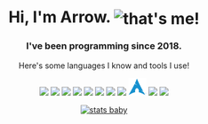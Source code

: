 <h1 align="center">Hi, I'm Arrow. <img align="center" title="that's me!" src="https://crafatar.com/avatars/68b0f1137ea6403ca99502735d3fa79a?overlay&size=32"/></h1>
<h3 align="center">I've been programming since 2018.</h3>
<p align="center">Here's some languages I know and tools I use!</p>
<div align="center">
<img src="https://cdn.jsdelivr.net/gh/devicons/devicon/icons/c/c-original.svg" width="32"/>
<img src="https://cdn.jsdelivr.net/gh/devicons/devicon/icons/cplusplus/cplusplus-original.svg" width="32"/>
<img src="https://cdn.jsdelivr.net/gh/devicons/devicon/icons/nodejs/nodejs-original.svg" width="32"/>
<img src="https://cdn.jsdelivr.net/gh/devicons/devicon/icons/javascript/javascript-original.svg" width="32"/>
<img src="https://cdn.jsdelivr.net/gh/devicons/devicon/icons/java/java-original.svg" width="32"/>
<img src="https://cdn.jsdelivr.net/gh/devicons/devicon/icons/html5/html5-original.svg" width="32"/>
<img src="https://cdn.jsdelivr.net/gh/devicons/devicon/icons/css3/css3-original.svg" width="32"/>
<img src="https://cdn.jsdelivr.net/gh/devicons/devicon/icons/vscode/vscode-original.svg" width="32"/>
<img src="https://raw.githubusercontent.com/devicons/devicon/develop/icons/archlinux/archlinux-original.svg" width="32"/>
<img src="https://cdn.jsdelivr.net/gh/devicons/devicon/icons/linux/linux-original.svg" width="32" style="display: inline"/>
<img src="https://cdn.jsdelivr.net/gh/devicons/devicon/icons/bash/bash-original.svg" width="32" style="display: inline" width="32"/>
</div>

<div align="center">
  
[![stats baby](https://github-readme-stats.vercel.app/api?username=WorriedArrow&show_icons=true)](https://www.youtube.com/embed/dQw4w9WgXcQ?controls=0)

</div>
